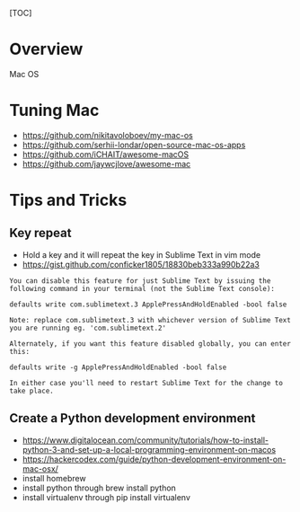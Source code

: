 [TOC]

# Overview

Mac OS

# Tuning Mac

- https://github.com/nikitavoloboev/my-mac-os
- https://github.com/serhii-londar/open-source-mac-os-apps
- https://github.com/iCHAIT/awesome-macOS
- https://github.com/jaywcjlove/awesome-mac

# Tips and Tricks

## Key repeat

- Hold a key and it will repeat the key in Sublime Text in vim mode
- https://gist.github.com/conficker1805/18830beb333a990b22a3

```
You can disable this feature for just Sublime Text by issuing the
following command in your terminal (not the Sublime Text console):

defaults write com.sublimetext.3 ApplePressAndHoldEnabled -bool false

Note: replace com.sublimetext.3 with whichever version of Sublime Text
you are running eg. 'com.sublimetext.2'

Alternately, if you want this feature disabled globally, you can enter
this:

defaults write -g ApplePressAndHoldEnabled -bool false

In either case you'll need to restart Sublime Text for the change to
take place.
```

## Create a Python development environment

- https://www.digitalocean.com/community/tutorials/how-to-install-python-3-and-set-up-a-local-programming-environment-on-macos
- https://hackercodex.com/guide/python-development-environment-on-mac-osx/
- install homebrew
- install python through brew install python
- install virtualenv through pip install virtualenv
